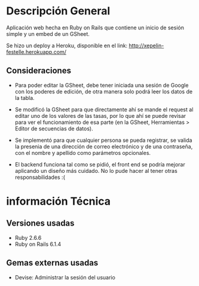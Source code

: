 # Descripción General

Aplicación web hecha en Ruby on Rails que contiene un inicio de sesión simple y un embed de un GSheet.

Se hizo un deploy a Heroku, disponible en el link: http://xepelin-festelle.herokuapp.com/

## Consideraciones

* Para poder editar la GSheet, debe tener iniciada una sesión de Google con los poderes de edición, de otra manera solo podrá leer los datos de la tabla.

* Se modificó la GSheet para que directamente ahí se mande el request al editar uno de los valores de las tasas, por lo que ahí se puede revisar para ver el funcionamiento de esa parte (en la GSheet, Herramientas > Editor de secuencias de datos).

* Se implementó para que cualquier persona se pueda registrar, se valida la presenia de una dirección de correo electrónico y de una contraseña, con el nombre y apellido como parámetros opcionales.

* El backend funciona tal como se pidió, el front end se podría mejorar aplicando un diseño más cuidado. No lo pude hacer al tener otras responsabilidades :(

# información Técnica
## Versiones usadas

* Ruby 2.6.6
* Ruby on Rails 6.1.4

## Gemas externas usadas

* Devise: Administrar la sesión del usuario


